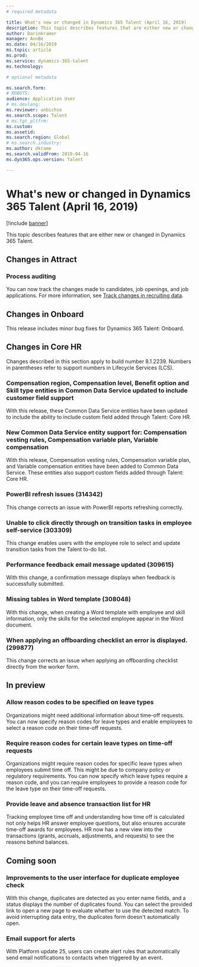 ```yaml
---
# required metadata

title: What's new or changed in Dynamics 365 Talent (April 16, 2019)
description: This topic describes features that are either new or changed in Microsoft Dynamics 365 Talent.
author: Darinkramer
manager: AnnBe
ms.date: 04/16/2019
ms.topic: article
ms.prod: 
ms.service: dynamics-365-talent
ms.technology: 

# optional metadata

ms.search.form: 
# ROBOTS: 
audience: Application User
# ms.devlang: 
ms.reviewer: anbichse
ms.search.scope: Talent
# ms.tgt_pltfrm: 
ms.custom: 
ms.assetid: 
ms.search.region: Global
# ms.search.industry: 
ms.author: dkrame
ms.search.validFrom: 2019-04-16
ms.dyn365.ops.version: Talent

---
```


# What's new or changed in Dynamics 365 Talent (April 16, 2019)

[!include [banner](includes/banner.md)]

This topic describes features that are either new or changed in Dynamics 365 Talent.

## Changes in Attract

### Process auditing

You can now track the changes made to candidates, job openings, and job applications. For more information, see [Track changes in recruiting data](process-auditing.md).

## Changes in Onboard

This release includes minor bug fixes for Dynamics 365 Talent: Onboard.

## Changes in Core HR

Changes described in this section apply to build number 8.1.2239. Numbers in parentheses refer to support numbers in Lifecycle Services (LCS).

### Compensation region, Compensation level, Benefit option and Skill type entities in Common Data Service updated to include customer field support

With this release, these Common Data Service entities have been updated to include the ability to include custom field added through Talent: Core HR.

### New Common Data Service entity support for: Compensation vesting rules, Compensation variable plan, Variable compensation

With this release, Compensation vesting rules, Compensation variable plan, and Variable compensation entities have been added to Common Data Service. These entities also support custom fields added through Talent: Core HR.

### PowerBI refresh issues (314342)

This change corrects an issue with PowerBI reports refreshing correctly.

### Unable to click directly through on transition tasks in employee self-service (303309)

This change enables users with the employee role to select and update transition tasks from the Talent to-do list.

### Performance feedback email message updated (309615)

With this change, a confirmation message displays when feedback is successfully submitted.

### Missing tables in Word template (308048)

With this change, when creating a Word template with employee and skill information, only the skills for the selected employee appear in the Word document.

### When applying an offboarding checklist an error is displayed. (299877)

This change corrects an issue when applying an offboarding checklist directly from the worker form.

## In preview

### Allow reason codes to be specified on leave types

Organizations might need additional information about time-off requests. You can now specify reason codes for leave types and enable employees to select a reason code on their time-off requests.

### Require reason codes for certain leave types on time-off requests

Organizations might require reason codes for specific leave types when employees submit time off. This might be due to company policy or regulatory requirements. You can now specify which leave types require a reason code, and you can require employees to provide a reason code for the leave type on their time-off requests.

### Provide leave and absence transaction list for HR

Tracking employee time off and understanding how time off is calculated not only helps HR answer employee questions, but also ensures accurate time-off awards for employees. HR now has a new view into the transactions (grants, accruals, adjustments, and requests) to see the reasons behind balances.

## Coming soon

### Improvements to the user interface for duplicate employee check

With this change, duplicates are detected as you enter name fields, and a status displays the number of duplicates found. You can select the provided link to open a new page to evaluate whether to use the detected match. To avoid interrupting data entry, the duplicates form doesn't automatically open.

### Email support for alerts

With Platform update 25, users can create alert rules that automatically send email notifications to contacts when triggered by an event.


